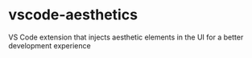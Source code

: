 # vscode-aesthetics
VS Code extension that injects aesthetic elements in the UI for a better development experience
